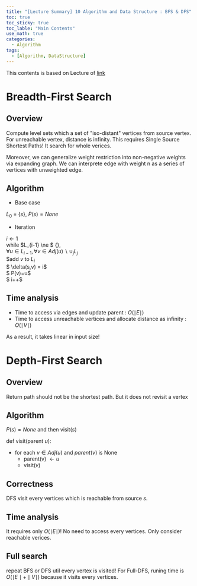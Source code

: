 ```yaml
---
title: "[Lecture Summary] 10 Algorithm and Data Structure : BFS & DFS"
toc: true
toc_sticky: true
toc_lable: "Main Contents"
use_math: true
categories:
  - Algorithm
tags:
  - [Algorithm, DataStructure]
---
```


This contents is based on Lecture of [link](https://ocw.mit.edu/courses/6-006-introduction-to-algorithms-spring-2020/pages/syllabus/)

# Breadth-First Search

## Overview

Compute level sets which a set of "iso-distant" vertices from source vertex. For unreachable vertex, distance is infinity. This requires Single Source Shortest Paths! It search for whole verices.

Moreover, we can generalize weight restriction into non-negative weights via expanding graph. We can interprete edge with weight n as a series of vertices with unweighted edge. 

## Algorithm

- Base case

$L_0$ = {$s$}, $P(s)=None$

- Iteration

> 
  $i \gets 1$<br>
  while $L_{i-1} \ne $ {},<br>
    $\forall u \in L_{i-1}, \forall v\in Adj(u)\backslash \cup_j L_j$<br>
    $add $v$ to $L_i$<br>
    $ \delta(s,v) = i$<Br>
    $ P(v)=u$<br>
    $ i++$

## Time analysis

- Time to access via edges and update parent : $O(\mid E \mid)$
- Time to access unreachable vertices and allocate distance as infinity : $O(\mid V \mid)$

As a result, it takes linear in input size!


# Depth-First Search


## Overview

Return path should not be the shortest path. But it does not revisit a vertex

## Algorithm

$P(s)=None$ and then visit($s$)

def visit(parent $u$):
  - for each $v \in Adj(u)$ and $parent(v)$ is None
    - parent(v) $\gets u$ 
    - visit($v$)

## Correctness

DFS visit every vertices which is reachable from source $s$.

## Time analysis

It requires only $O(\mid E \mid)$! No need to access every vertices. Only consider reachable verices.


## Full search

repeat BFS or DFS util every vertex is visited! For Full-DFS, runing time is $O(\mid E \mid + \mid V \mid)$ because it visits every vertices.